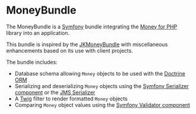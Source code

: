# MoneyBundle

The MoneyBundle is a [Symfony](https://symfony.com/) bundle integrating the [Money for PHP](https://github.com/moneyphp/money) library into an application.

This bundle is inspired by the [JKMoneyBundle](https://github.com/kucharovic/money-bundle) with miscellaneous enhancements based on its use with client projects.

The bundle includes:

- Database schema allowing `Money` objects to be used with the [Doctrine ORM](https://www.doctrine-project.org/projects/orm.html)
- Serializing and deserializing `Money` objects using the [Symfony Serializer component](https://symfony.com/doc/current/components/serializer.html) or the [JMS Serializer](https://jmsyst.com/libs/serializer)
- A [Twig](https://twig.symfony.com/) filter to render formatted `Money` objects
- Comparing `Money` object values using the [Symfony Validator component](https://symfony.com/doc/current/components/validator.html)
